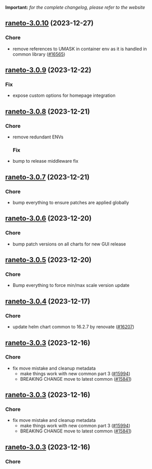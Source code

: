 **Important:**
*for the complete changelog, please refer to the website*




## [raneto-3.0.10](https://github.com/truecharts/charts/compare/raneto-3.0.9...raneto-3.0.10) (2023-12-27)

### Chore

- remove references to UMASK in container env as it is handled in common library  ([#16565](https://github.com/truecharts/charts/issues/16565))
  
  


## [raneto-3.0.9](https://github.com/truecharts/charts/compare/raneto-3.0.8...raneto-3.0.9) (2023-12-22)

### Fix

- expose custom options for homepage integration
  
  


## [raneto-3.0.8](https://github.com/truecharts/charts/compare/raneto-3.0.7...raneto-3.0.8) (2023-12-21)

### Chore

- remove redundant ENVs
  
  ### Fix

- bump to release middleware fix
  
  


## [raneto-3.0.7](https://github.com/truecharts/charts/compare/raneto-3.0.6...raneto-3.0.7) (2023-12-21)

### Chore

- bump everything to ensure patches are applied globally
  
  


## [raneto-3.0.6](https://github.com/truecharts/charts/compare/raneto-3.0.5...raneto-3.0.6) (2023-12-20)

### Chore

- bump patch versions on all charts for new GUI release
  
  


## [raneto-3.0.5](https://github.com/truecharts/charts/compare/raneto-3.0.4...raneto-3.0.5) (2023-12-20)

### Chore

- Bump everything to force min/max scale version update
  
  


## [raneto-3.0.4](https://github.com/truecharts/charts/compare/raneto-3.0.3...raneto-3.0.4) (2023-12-17)

### Chore

- update helm chart common to 16.2.7 by renovate ([#16207](https://github.com/truecharts/charts/issues/16207))
  
  


## [raneto-3.0.3](https://github.com/truecharts/charts/compare/raneto-2.0.19...raneto-3.0.3) (2023-12-16)

### Chore

- fix move mistake and cleanup metadata
  - make things work with new common part 3 ([#15994](https://github.com/truecharts/charts/issues/15994))
  - BREAKING CHANGE move to latest common ([#15841](https://github.com/truecharts/charts/issues/15841))
  
  


## [raneto-3.0.3](https://github.com/truecharts/charts/compare/raneto-2.0.19...raneto-3.0.3) (2023-12-16)

### Chore

- fix move mistake and cleanup metadata
  - make things work with new common part 3 ([#15994](https://github.com/truecharts/charts/issues/15994))
  - BREAKING CHANGE move to latest common ([#15841](https://github.com/truecharts/charts/issues/15841))
  
  


## [raneto-3.0.3](https://github.com/truecharts/charts/compare/raneto-2.0.19...raneto-3.0.3) (2023-12-16)

### Chore

